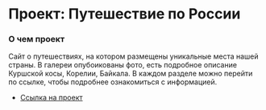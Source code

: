 # Проект: Путешествие по России

### О чем проект

Сайт о путешествиях, на котором размещены уникальные места нашей страны. В галереи опубоикованы фото, есть подробное описание Куршской косы, Корелии, Байкала. В каждом разделе можно перейти по ссылке, чтобы подробнее ознакомиться с информацией.

* [Ссылка на проект](https://mashapulnaya.github.io/russian-travel)

